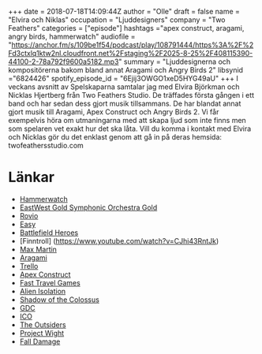 +++
date = 2018-07-18T14:09:44Z
author = "Olle"
draft = false
name = "Elvira och Niklas"
occupation = "Ljuddesigners"
company = "Two Feathers"
categories = ["episode"]
hashtags ="apex construct, aragami, angry birds, hammerwatch"
audiofile = "https://anchor.fm/s/109be1f54/podcast/play/108791444/https%3A%2F%2Fd3ctxlq1ktw2nl.cloudfront.net%2Fstaging%2F2025-8-25%2F408115390-44100-2-78a792f9600a5182.mp3"
summary = "Ljuddesignerna och kompositörerna bakom bland annat Aragami och Angry Birds 2"
libsynid ="6824426"
spotify_episode_id = "6Ejij3OWGO1xeD5HYG49aU"
+++
I veckans avsnitt av Spelskaparna samtalar jag med Elvira Björkman och Nicklas Hjertberg från Two Feathers Studio. De träffades första gången i ett band och har sedan dess gjort musik tillsammans. De har blandat annat gjort musik till Aragami, Apex Construct och Angry Birds 2. Vi får exempelvis höra om utmaningarna med att skapa ljud som inte finns men som spelaren vet exakt hur det ska låta. Vill du komma i kontakt med Elvira och Nicklas gör du det enklast genom att gå in på deras hemsida: twofeathersstudio.com
# Länkar
* [Hammerwatch](https://www.youtube.com/watch?v=n9aGEzxogqY)
* [EastWest Gold Symphonic Orchestra Gold](https://www.thomann.de/gb/eastwest_symphonic_orchestra_gold.htm)
* [Rovio](http://www.rovio.com/)
* [Easy](https://sv.wikipedia.org/wiki/Easy_Studios)
* [Battlefield Heroes](https://www.youtube.com/watch?v=M9U1lWS42SM)
* [Finntroll]  (https://www.youtube.com/watch?v=CJhi43RntJk)
* [Max Martin](https://en.wikipedia.org/wiki/Max_Martin)
* [Aragami](https://www.youtube.com/watch?v=sgXt8cZD4-4)
* [Trello](https://trello.com/)
* [Apex Construct](https://www.youtube.com/watch?v=29fphtXwrS0)
* [Fast Travel Games](https://www.fasttravelgames.com/)
* [Alien Isolation](https://www.youtube.com/watch?v=7h0cgmvIrZw)
* [Shadow of the Colossus](https://www.youtube.com/watch?v=RFgusTYInas)
* [GDC](http://www.gdconf.com/)
* [ICO](https://www.youtube.com/watch?v=kSRIlwXDBB4)
* [The Outsiders](https://www.privatedivision.com/portfolio/the-outsiders/)
* [Project Wight](https://www.youtube.com/watch?v=XxzNSRQG4m0)
* [Fall Damage](http://www.falldamagestudio.com/)


